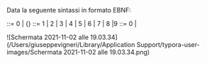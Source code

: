 Data la seguente sintassi in formato EBNF:

<naturale> ::=  0 | <cifra-non-nulla>{<cifra>}
<cifra-non-nulla> ::=  1 | 2 | 3 | 4 | 5 | 6 | 7 | 8 |9
<cifra> ::= 0 | <cifra-non-nulla>



![Schermata 2021-11-02 alle 19.03.34](/Users/giuseppevigneri/Library/Application Support/typora-user-images/Schermata 2021-11-02 alle 19.03.34.png)